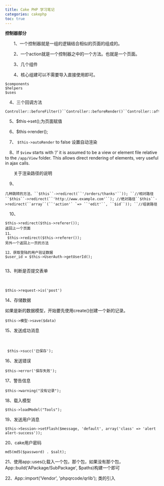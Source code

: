 ```yaml
---
title: Cake PHP 学习笔记
categories: cakephp
toc: true
---
```


**控制器部分**

　　1、一个控制器就是一组的逻辑结合相似的页面的组成的。

　　2、一个action就是一个控制器之中的一个方法。也就是一个页面。

　　3、几个组件

　　4、核心组建可以不需要导入直接使用即可。

```
$components
$helpers
$uses
```

　4、三个回调方法

```
Controller::beforeFilter()``Controller::beforeRender()``Controller::afterFilter()
```

　5、$this->set();为页面赋值

　6、$this->render();

　7、 `$this->autoRender` to false 设置自动渲染

　8、If `$view` starts with ‘/’ it is assumed to be a view or element file relative to the `/app/View` folder. This allows direct rendering of elements, very useful in ajax calls.

　　关于渲染路径的说明

　9、

```
几种跳转的方法、``$this``->redirect(``'/orders/thanks'``)); ``//相对路径``$this``->redirect(``'http://www.example.com'``); //绝对路径``$this``->redirect(``array``(``'action'` `=> ``'edit'``, ``$id``)); ``//组装路径
```

　10、

```
$this->redirect($this->referer());
返回上一个页面
11、
 $this->redirect($this->referer());
另外一个返回上一页的方法

12、获取登陆的用户验证数据
$user_id = $this->UserAuth->getUserId();
        
```

13、判断是否提交表单

　　

```
$this->request->is('post')
```

14、存储数据

如果是新的数据模型，开始要先使用create()创建一个新的记录。

```
$this->模型->save($data)
```

15、发送成功消息

　　

```
 $this->succ('已保存');
```

16、发送错误

```
$this->error('保存失败');
```

17、警告信息

```
$this->warning("没有记录");
```

18、载入模型

```
$this->loadModel("Tools");
```

19、发送用户消息

```
$this->Session->setFlash($message, 'default', array('class' => 'alert alert-success'));
```

 20、cake用户密码

```
md5(md5($password) . $salt);
```

 21、使用app::uses();载入一个包，那个包，如果没有那个包，App::build('APackage/SubPackage', $paths)构建一个即可

 22、App::import('Vendor', 'phpqrcode/qrlib'); 类的引入